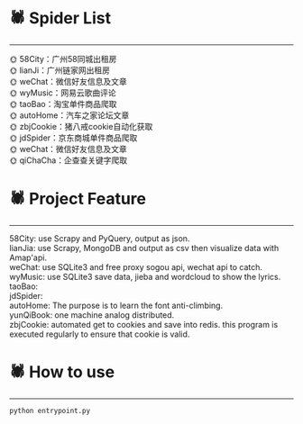 # :spider:  Spider List
****

:sun_with_face: 58City：广州58同城出租房  
:sun_with_face: lianJi：广州链家网出租房  
:sun_with_face: weChat：微信好友信息及文章  
:sun_with_face: wyMusic：网易云歌曲评论  
:sun_with_face: taoBao：淘宝单件商品爬取  
:sun_with_face: autoHome：汽车之家论坛文章   
:sun_with_face: zbjCookie：猪八戒cookie自动化获取  
:sun_with_face: jdSpider：京东商城单件商品爬取  
:sun_with_face: weChat：微信好友信息及文章  
:sun_with_face: qiChaCha：企查查关键字爬取


# :spider:  Project Feature
****
58City: use Scrapy and PyQuery, output as json.  
lianJia: use Scrapy, MongoDB and output as csv then visualize data with Amap'api.  
weChat: use SQLite3 and free proxy sogou api, wechat api to catch.  
wyMusic: use SQLite3 save data, jieba and wordcloud to show the lyrics.  
taoBao:  
jdSpider:  
autoHome: The purpose is to learn the font anti-climbing.  
yunQiBook: one machine analog distributed.  
zbjCookie: automated get to cookies and save into redis. this program is executed regularly to ensure that cookie is valid.   


# :spider:  How to use
****
```
python entrypoint.py
```

